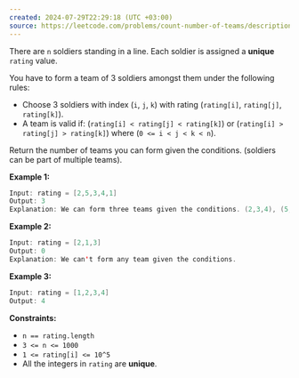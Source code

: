 ```yaml
---
created: 2024-07-29T22:29:18 (UTC +03:00)
source: https://leetcode.com/problems/count-number-of-teams/description/?envType=daily-question&envId=2024-07-29
---
```

There are `n` soldiers standing in a line. Each soldier is assigned a **unique** `rating` value.

You have to form a team of 3 soldiers amongst them under the following rules:

-   Choose 3 soldiers with index (`i`, `j`, `k`) with rating (`rating[i]`, `rating[j]`, `rating[k]`).
-   A team is valid if: (`rating[i] < rating[j] < rating[k]`) or (`rating[i] > rating[j] > rating[k]`) where (`0 <= i < j < k < n`).

Return the number of teams you can form given the conditions. (soldiers can be part of multiple teams).


**Example 1:**

``` Java
Input: rating = [2,5,3,4,1]
Output: 3
Explanation: We can form three teams given the conditions. (2,3,4), (5,4,1), (5,3,1). 
```


**Example 2:**

``` Java
Input: rating = [2,1,3]
Output: 0
Explanation: We can't form any team given the conditions.
```


**Example 3:**

``` Java
Input: rating = [1,2,3,4]
Output: 4
```


**Constraints:**

-   `n == rating.length`
-   `3 <= n <= 1000`
-   `1 <= rating[i] <= 10^5`
-   All the integers in `rating` are **unique**.
